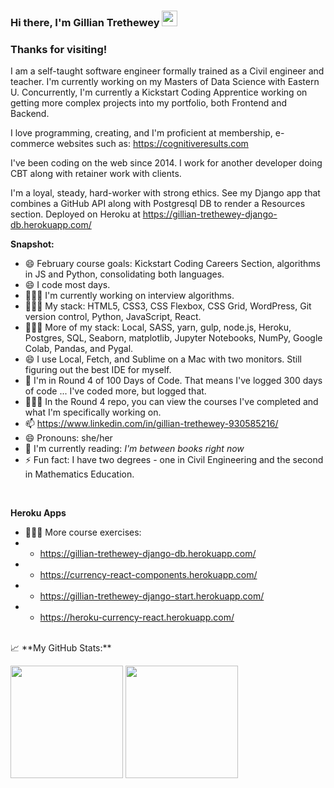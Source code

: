 ### Hi there, I'm Gillian Trethewey</a> <img src="https://media.giphy.com/media/hvRJCLFzcasrR4ia7z/giphy.gif" width="25px">



### Thanks for visiting! &nbsp; 

I am a self-taught software engineer formally trained as a Civil engineer and teacher. I'm currently working on my Masters of Data Science with Eastern U. Concurrently, I'm currently a Kickstart Coding Apprentice working on getting more complex projects into my portfolio, both Frontend and Backend. 

I love programming, creating, and I'm proficient at membership, e-commerce websites such as:  https://cognitiveresults.com

I've been coding on the web since 2014.  I work for another developer doing CBT along with retainer work with clients. 

I'm a loyal, steady, hard-worker with strong ethics. 
See my Django app that combines a GitHub API along with Postgresql DB to render a Resources section. Deployed on Heroku at https://gillian-trethewey-django-db.herokuapp.com/
<br>

**Snapshot:**
- 😄 February course goals: Kickstart Coding Careers Section, algorithms in JS and Python, consolidating both languages.
- 😄 I code most days.
- 👨🏻‍💻 I'm currently working on interview algorithms.
- 👨🏻‍💻 My stack: HTML5, CSS3, CSS Flexbox, CSS Grid, WordPress, Git version control, Python, JavaScript, React.
- 👨🏻‍💻 More of my stack: Local, SASS, yarn, gulp, node.js, Heroku, Postgres, SQL, Seaborn, matplotlib, Jupyter Notebooks, NumPy, Google Colab, Pandas, and Pygal.
- 😄 I use Local, Fetch, and Sublime on a Mac with two monitors. Still figuring out the best IDE for myself.
- 🔭 I'm in Round 4 of 100 Days of Code. That means I've logged 300 days of code ... I've coded more, but logged that.
- 👨🏻‍💻 In the Round 4 repo, you can view the courses I've completed and what I'm specifically working on.
- 📫 https://www.linkedin.com/in/gillian-trethewey-930585216/
- 😄 Pronouns: she/her
- :book: I'm currently reading: _I'm between books right now_
- ⚡ Fun fact: I have two degrees - one in Civil Engineering and the second in Mathematics Education.

<br>

**Heroku Apps**
- 👨🏻‍💻 More course exercises:
- - https://gillian-trethewey-django-db.herokuapp.com/
- - https://currency-react-components.herokuapp.com/
- - https://gillian-trethewey-django-start.herokuapp.com/
- - https://heroku-currency-react.herokuapp.com/

<br>
📈 **My GitHub Stats:**

<p>
  <img height="180em" src="https://github-readme-stats.vercel.app/api?username=GillianTrethewey&show_icons=true&hide_border=true&&count_private=true&include_all_commits=true" />
  <img height="180em" src="https://github-readme-stats.vercel.app/api/top-langs/?username=GillianTrethewey&exclude_repo=KNN-Image-Classification&show_icons=true&hide_border=true&layout=compact&langs_count=8"/>
</p>

